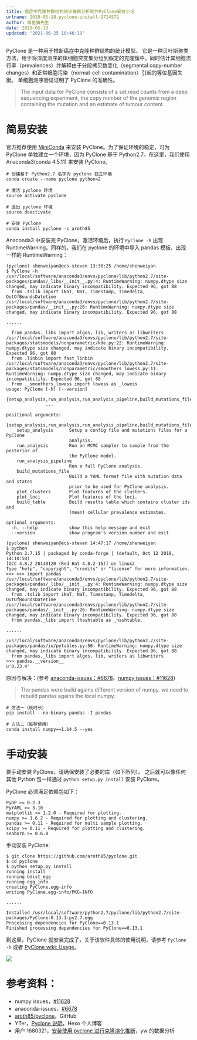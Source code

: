 ```yaml
---
title: 癌症中克隆种群结构统计推断分析软件PyClone安装小记
urlname: 2019-05-18-pyclone-install-1714572
author: 章鱼猫先生
date: 2019-05-18
updated: "2021-06-25 10:46:19"
---
```


PyClone 是一种用于推断癌症中克隆种群结构的统计模型。 它是一种贝叶斯聚类方法，用于将深度测序的体细胞突变集分组到假定的克隆簇中，同时估计其细胞流行率（prevalences）并解释由于分段拷贝数变化（segmental copy-number changes）和正常细胞污染（normal-cell contamination）引起的等位基因失衡。 单细胞测序验证证明了 PyClone 的准确性。

> The input data for PyClone consists of a set read counts from a deep sequencing experiment, the copy number of the genomic region containing the mutation and an estimate of tumour content.

# 简易安装

官方推荐使用 [MiniConda](https://conda.io/miniconda.html) 来安装 PyClone。为了保证环境的稳定，可为 PyClone 单独建立一个环境，因为 PyClone 基于 Python2.7。在这里，我们使用 Anaconda3(conda 4.5.11) 来安装 PyClone。

    # 创建基于 Python2.7 名字为 pyclone 独立环境
    conda create --name pyclone python=2

    # 激活 pyclone 环境
    source activate pyclone

    # 退出 pyclone 环境
    source deactivate

    # 安装 PyClone
    conda install pyclone -c aroth85

Anaconda3 中安装完 PyClone，激活环境后，执行 `PyClone -h` 出现 RuntimeWarning。同样的，我们在 pyclone 的环境中导入 pandas 模板，出现一样的 RuntimeWarning：

    (pyclone) shenweiyan@ecs-steven 13:38:25 /home/shenweiyan
    $ PyClone -h
    /usr/local/software/anaconda3/envs/pyclone/lib/python2.7/site-packages/pandas/_libs/__init__.py:4: RuntimeWarning: numpy.dtype size changed, may indicate binary incompatibility. Expected 96, got 88
      from .tslib import iNaT, NaT, Timestamp, Timedelta, OutOfBoundsDatetime
    /usr/local/software/anaconda3/envs/pyclone/lib/python2.7/site-packages/pandas/__init__.py:26: RuntimeWarning: numpy.dtype size changed, may indicate binary incompatibility. Expected 96, got 88

    ......

      from pandas._libs import algos, lib, writers as libwriters
    /usr/local/software/anaconda3/envs/pyclone/lib/python2.7/site-packages/statsmodels/nonparametric/kde.py:22: RuntimeWarning: numpy.dtype size changed, may indicate binary incompatibility. Expected 96, got 88
      from .linbin import fast_linbin
    /usr/local/software/anaconda3/envs/pyclone/lib/python2.7/site-packages/statsmodels/nonparametric/smoothers_lowess.py:11: RuntimeWarning: numpy.dtype size changed, may indicate binary incompatibility. Expected 96, got 88
      from ._smoothers_lowess import lowess as _lowess
    usage: PyClone [-h] [--version]
                   {setup_analysis,run_analysis,run_analysis_pipeline,build_mutations_file,plot_clusters,plot_loci,build_table}
                   ...

    positional arguments:
      {setup_analysis,run_analysis,run_analysis_pipeline,build_mutations_file,plot_clusters,plot_loci,build_table}
        setup_analysis      Setup a config file and mutations files for a PyClone
                            analysis.
        run_analysis        Run an MCMC sampler to sample from the posterior of
                            the PyClone model.
        run_analysis_pipeline
                            Run a full PyClone analysis.
        build_mutations_file
                            Build a YAML format file with mutation data and states
                            prior to be used for PyClone analysis.
        plot_clusters       Plot features of the clusters.
        plot_loci           Plot features of the loci.
        build_table         Build results table which contains cluster ids and
                            (mean) cellular prevalence estimates.

    optional arguments:
      -h, --help            show this help message and exit
      --version             show program's version number and exit

    (pyclone) shenweiyan@ecs-steven 14:47:17 /home/shenweiyan
    $ python
    Python 2.7.15 | packaged by conda-forge | (default, Oct 12 2018, 14:10:50)
    [GCC 4.8.2 20140120 (Red Hat 4.8.2-15)] on linux2
    Type "help", "copyright", "credits" or "license" for more information.
    >>> >>> import pandas
    /usr/local/software/anaconda3/envs/pyclone/lib/python2.7/site-packages/pandas/_libs/__init__.py:4: RuntimeWarning: numpy.dtype size changed, may indicate binary incompatibility. Expected 96, got 88
      from .tslib import iNaT, NaT, Timestamp, Timedelta, OutOfBoundsDatetime
    /usr/local/software/anaconda3/envs/pyclone/lib/python2.7/site-packages/pandas/__init__.py:26: RuntimeWarning: numpy.dtype size changed, may indicate binary incompatibility. Expected 96, got 88
      from pandas._libs import (hashtable as _hashtable,

    ......

    /usr/local/software/anaconda3/envs/pyclone/lib/python2.7/site-packages/pandas/io/pytables.py:50: RuntimeWarning: numpy.dtype size changed, may indicate binary incompatibility. Expected 96, got 88
      from pandas._libs import algos, lib, writers as libwriters
    >>> pandas.__version__
    u'0.23.4'

原因与解决：(参考 [anaconda-issues：#6678](https://github.com/ContinuumIO/anaconda-issues/issues/6678)、[numpy issues：#11628](https://github.com/numpy/numpy/issues/11628))

> The pandas were build agains different version of numpy. we need to rebuild pandas agains the local numpy.

    # 方法一（耗时长）
    pip install --no-binary pandas -I pandas

    # 方法二（推荐使用）
    conda install numpy==1.14.5 --yes

# 手动安装

要手动安装 PyClone，请确保安装了必要的库（如下所列）。 之后就可以像任何其他 Python 包一样通过 `python setup.py install` 安装 PyClone。

PyClone 必须满足依赖包如下：

    PyDP >= 0.2.3
    PyYAML >= 3.10
    matplotlib >= 1.2.0 - Required for plotting.
    numpy >= 1.6.2 - Required for plotting and clustering.
    pandas >= 0.11 - Required for multi sample plotting.
    scipy >= 0.11 - Required for plotting and clustering.
    seaborn >= 0.6.0

手动安装 PyClone:

    $ git clone https://github.com/aroth85/pyclone.git
    $ cd pyclone
    $ python setup.py install
    running install
    running bdist_egg
    running egg_info
    creating PyClone.egg-info
    writing PyClone.egg-info/PKG-INFO

    ......

    Installed /usr/local/software/python2.7/pyclone/lib/python2.7/site-packages/PyClone-0.13.1-py2.7.egg
    Processing dependencies for PyClone==0.13.1
    Finished processing dependencies for PyClone==0.13.1

到这里，PyClone 就安装完成了，关于该软件具体的使用说明，请参考 `PyClone -h` 或者 [PyClone wiki: Usage](https://bitbucket.org/aroth85/pyclone/wiki/Usage)。

![](https://shub-1251708715.cos.ap-guangzhou.myqcloud.com/elog-cookbook-img/Fi7SmHtKYZN7go3a8MgoXq3dbVSj.png)

# 参考资料：

- numpy issues，[#11628](https://github.com/numpy/numpy/issues/11628)
- anaconda-issues，[#6678](https://github.com/ContinuumIO/anaconda-issues/issues/6678)
- [aroth85/pyclone](https://github.com/aroth85/pyclone)，GitHub
- YTer，[Pyclone 说明](https://yantinger.com/2018/01/24/pyclone%E8%AF%B4%E6%98%8E/index.html?d=1541053376887)，Hexo 个人博客
- 用户 1680321，[安装使用 pyclone 进行克隆演化推断](https://cloud.tencent.com/developer/article/1111984)，yw 的数据分析
